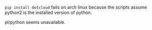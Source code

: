 `pip install dotcloud` fails on arch linux because the scripts assume python2 is
the installed version of python.

pl/python seems unavailable.

